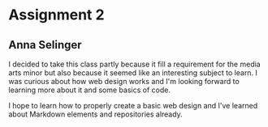 # Assignment 2
## Anna Selinger

I decided to take this class partly because it fill a requirement for the media arts minor but also because it seemed like an interesting subject to learn. I was curious about how web design works and I'm looking forward to learning more about it and some basics of code.

I hope to learn how to properly create a basic web design and I've learned about Markdown elements and repositories already.
